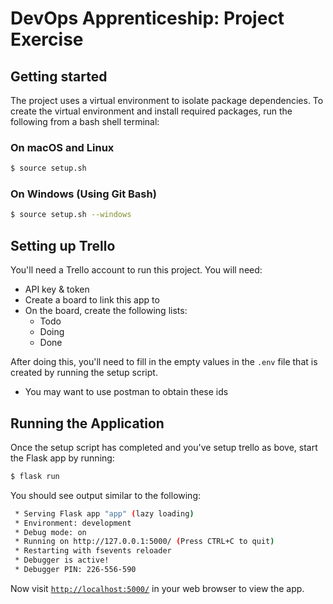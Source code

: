 # DevOps Apprenticeship: Project Exercise

## Getting started

The project uses a virtual environment to isolate package dependencies. To create the virtual environment and install required packages, run the following from a bash shell terminal:

### On macOS and Linux
```bash
$ source setup.sh
```
### On Windows (Using Git Bash)
```bash
$ source setup.sh --windows
```

## Setting up Trello

You'll need a Trello account to run this project. You will need:
* API key & token
* Create a board to link this app to
* On the board, create the following lists:
    * Todo
    * Doing
    * Done

After doing this, you'll need to fill in the empty values in the `.env` file that is created by running the setup script.
* You may want to use postman to obtain these ids

## Running the Application

Once the setup script has completed and you've setup trello as bove, start the Flask app by running:
```bash
$ flask run
```

You should see output similar to the following:
```bash
 * Serving Flask app "app" (lazy loading)
 * Environment: development
 * Debug mode: on
 * Running on http://127.0.0.1:5000/ (Press CTRL+C to quit)
 * Restarting with fsevents reloader
 * Debugger is active!
 * Debugger PIN: 226-556-590
```
Now visit [`http://localhost:5000/`](http://localhost:5000/) in your web browser to view the app.
